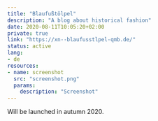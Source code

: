 ```yaml
---
title: "Blaufußtölpel"
description: "A blog about historical fashion"
date: 2020-08-11T10:05:20+02:00
private: true
link: "https://xn--blaufusstlpel-qmb.de/"
status: active
lang:
- de
resources:
- name: screenshot
  src: "screenshot.png"
  params:
    description: "Screenshot"
---
```

Will be launched in autumn 2020.
